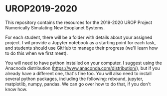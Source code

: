 # UROP2019-2020

This repository contains the resources for the 2019-2020 UROP Project Numerically Simulating New Exoplanet Systems.

For each student, there will be a folder with details about your assigned project. I wil provide a Jupyter notebook as a starting point for each task, and students should use GitHub to manage their progress (we'll learn how to do this when we first meet).

You will need to have python installed on your computer. I suggest using the Anacnoda distribution (https://www.anaconda.com/distribution/), but if you already have a different one, that's fine too. You will also need to install several python packages, including the following: rebound, jupyter, matplotlib, numpy, pandas. We can go over how to do that, if you don't know how.

